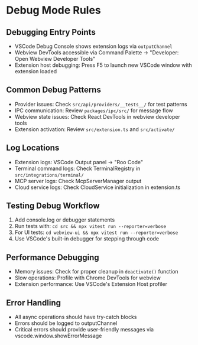 # Debug Mode Rules

## Debugging Entry Points

- VSCode Debug Console shows extension logs via `outputChannel`
- Webview DevTools accessible via Command Palette → "Developer: Open Webview Developer Tools"
- Extension host debugging: Press F5 to launch new VSCode window with extension loaded

## Common Debug Patterns

- Provider issues: Check `src/api/providers/__tests__/` for test patterns
- IPC communication: Review `packages/ipc/src/` for message flow
- Webview state issues: Check React DevTools in webview developer tools
- Extension activation: Review `src/extension.ts` and `src/activate/`

## Log Locations

- Extension logs: VSCode Output panel → "Roo Code"
- Terminal command logs: Check TerminalRegistry in `src/integrations/terminal/`
- MCP server logs: Check McpServerManager output
- Cloud service logs: Check CloudService initialization in extension.ts

## Testing Debug Workflow

1. Add console.log or debugger statements
2. Run tests with: `cd src && npx vitest run --reporter=verbose`
3. For UI tests: `cd webview-ui && npx vitest run --reporter=verbose`
4. Use VSCode's built-in debugger for stepping through code

## Performance Debugging

- Memory issues: Check for proper cleanup in `deactivate()` function
- Slow operations: Profile with Chrome DevTools for webview
- Extension performance: Use VSCode's Extension Host profiler

## Error Handling

- All async operations should have try-catch blocks
- Errors should be logged to outputChannel
- Critical errors should provide user-friendly messages via vscode.window.showErrorMessage
